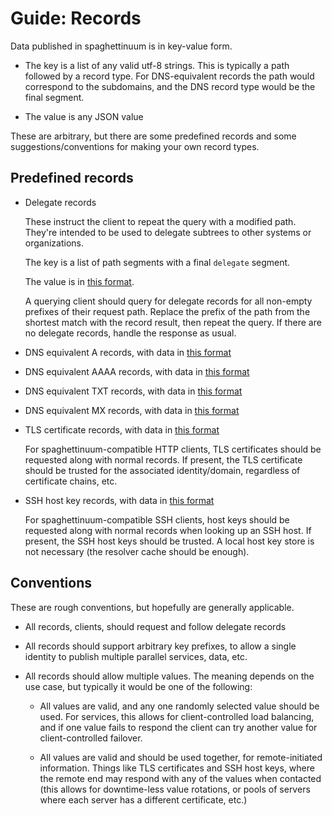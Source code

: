 # Guide: Records

Data published in spaghettinuum is in key-value form.

- The key is a list of any valid utf-8 strings. This is typically a path followed by a record type. For DNS-equivalent records the path would correspond to the subdomains, and the DNS record type would be the final segment.

- The value is any JSON value

These are arbitrary, but there are some predefined records and some suggestions/conventions for making your own record types.

## Predefined records

- Delegate records

  These instruct the client to repeat the query with a modified path. They're intended to be used to delegate subtrees to other systems or organizations.

  The key is a list of path segments with a final `delegate` segment.

  The value is in [this format](./schemas/record_delegate.schema.json).

  A querying client should query for delegate records for all non-empty prefixes of their request path. Replace the prefix of the path from the shortest match with the record result, then repeat the query. If there are no delegate records, handle the response as usual.

- DNS equivalent A records, with data in [this format](./schemas/record_dns_a.schema.json)

- DNS equivalent AAAA records, with data in [this format](./schemas/record_dns_aaaa.schema.json)

- DNS equivalent TXT records, with data in [this format](./schemas/record_dns_txt.schema.json)

- DNS equivalent MX records, with data in [this format](./schemas/record_dns_mx.schema.json)

- TLS certificate records, with data in [this format](./schemas/record_tls_certs.schema.json)

  For spaghettinuum-compatible HTTP clients, TLS certificates should be requested along with normal records. If present, the TLS certificate should be trusted for the associated identity/domain, regardless of certificate chains, etc.

- SSH host key records, with data in [this format](./schemas/record_ssh_hostkeys.schema.json)

  For spaghettinuum-compatible SSH clients, host keys should be requested along with normal records when looking up an SSH host. If present, the SSH host keys should be trusted. A local host key store is not necessary (the resolver cache should be enough).

## Conventions

These are rough conventions, but hopefully are generally applicable.

- All records, clients, should request and follow delegate records

- All records should support arbitrary key prefixes, to allow a single identity to publish multiple parallel services, data, etc.

- All records should allow multiple values. The meaning depends on the use case, but typically it would be one of the following:

  - All values are valid, and any one randomly selected value should be used. For services, this allows for client-controlled load balancing, and if one value fails to respond the client can try another value for client-controlled failover.

  - All values are valid and should be used together, for remote-initiated information. Things like TLS certificates and SSH host keys, where the remote end may respond with any of the values when contacted (this allows for downtime-less value rotations, or pools of servers where each server has a different certificate, etc.)
